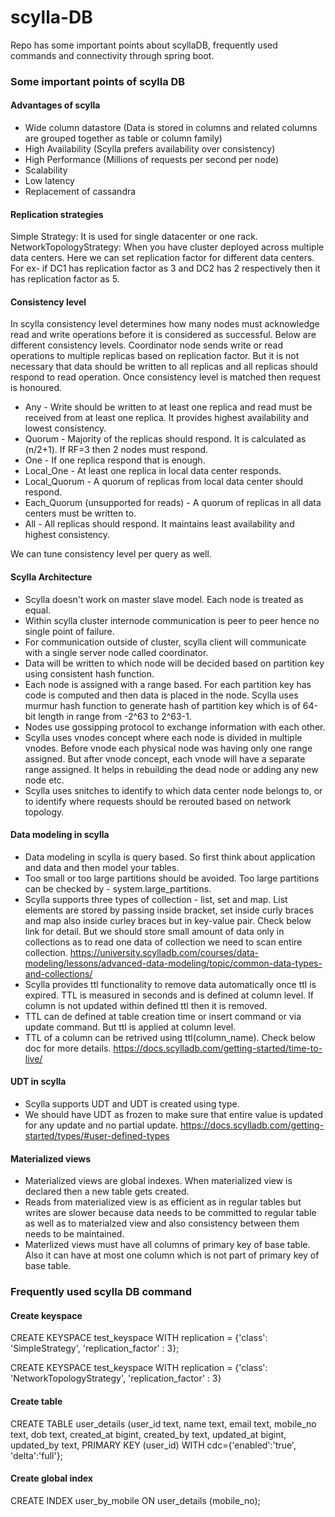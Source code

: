 # scylla-DB
Repo has some important points about scyllaDB, frequently used commands and connectivity through spring boot.

### Some important points of scylla DB
#### Advantages of scylla
* Wide column datastore (Data is stored in columns and related columns are grouped together as table or column family)
* High Availability (Scylla prefers availability over consistency)
* High Performance (Millions of requests per second per node)
* Scalability
* Low latency
* Replacement of cassandra

#### Replication strategies
Simple Strategy: It is used for single datacenter or one rack.<br>
NetworkTopologyStrategy: When you have cluster deployed across multiple data centers. Here we can set replication factor for different data centers. For ex- if DC1 has replication factor as 3 and DC2 has 2 respectively then it has replication factor as 5.

#### Consistency level
In scylla consistency level determines how many nodes must acknowledge read and write operations before it is considered as successful. Below are different consistency levels. Coordinator node sends write or read operations to multiple replicas based on replication factor. But it is not necessary that data should be written to all replicas and all replicas should respond to read operation. Once consistency level is matched then request is honoured. 

* Any - Write should be written to at least one replica and read must be received from at least one replica. It provides highest availability and lowest consistency.
* Quorum - Majority of the replicas should respond. It is calculated as (n/2+1). If RF=3 then 2 nodes must respond.
* One - If one replica respond that is enough.
* Local_One - At least one replica in local data center responds.
* Local_Quorum - A quorum of replicas from local data center should respond.
* Each_Quorum (unsupported for reads) - A quorum of replicas in all data centers must be written to.
* All - All replicas should respond. It maintains least availability and highest consistency.

We can tune consistency level per query as well.

#### Scylla Architecture
* Scylla doesn't work on master slave model. Each node is treated as equal.
* Within scylla cluster internode communication is peer to peer hence no single point of failure. 
* For communication outside of cluster, scylla client will communicate with a single server node called coordinator.
* Data will be written to which node will be decided based on partition key using consistent hash function.
* Each node is assigned with a range based. For each partition key has code is computed and then data is placed in the node. Scylla uses murmur hash function to generate hash of partition key which is of 64-bit length in range from -2^63 to 2^63-1.
* Nodes use gossipping protocol to exchange information with each other.
* Scylla uses vnodes concept where each node is divided in multiple vnodes. Before vnode each physical node was having only one range assigned. But after vnode concept, each vnode will have a separate range assigned. It helps in rebuilding the dead node or adding any new node etc.
* Scylla uses snitches to identify to which data center node belongs to, or to identify where requests should be rerouted based on network topology.

#### Data modeling in scylla
* Data modeling in scylla is query based. So first think about application and data and then model your tables.
* Too small or too large partitions should be avoided. Too large partitions can be checked by - system.large_partitions.
* Scylla supports three types of collection - list, set and map. List elements are stored by passing inside bracket, set inside curly braces and map also inside curley braces but in key-value pair. Check below link for detail. But we should store small amount of data only in collections as to read one data of collection we need to scan entire collection.
https://university.scylladb.com/courses/data-modeling/lessons/advanced-data-modeling/topic/common-data-types-and-collections/
* Scylla provides ttl functionality to remove data automatically once ttl is expired. TTL is measured in seconds and is defined at column level. If column is not updated within defined ttl then it is removed.
* TTL can de defined at table creation time or insert command or via update command. But ttl is applied at column level.
* TTL of a column can be retrived using ttl(column_name). Check below doc for more details.
https://docs.scylladb.com/getting-started/time-to-live/

#### UDT in scylla
* Scylla supports UDT and UDT is created using type.
* We should have UDT as frozen to make sure that entire value is updated for any update and no partial update.
https://docs.scylladb.com/getting-started/types/#user-defined-types

#### Materialized views
* Materialized views are global indexes. When materialized view is declared then a new table gets created.
* Reads from materialized view is as efficient as in regular tables but writes are slower because data needs to be committed to regular table as well as to materialzed view and also consistency between them needs to be maintained.
* Materlized views must have all columns of primary key of base table. Also it can have at most one column which is not part of primary key of base table.

### Frequently used scylla DB command
#### Create keyspace

CREATE KEYSPACE test_keyspace WITH replication = {'class': 'SimpleStrategy', 'replication_factor' : 3};<br>

CREATE KEYSPACE test_keyspace WITH replication = {'class': 'NetworkTopologyStrategy', 'replication_factor' : 3}

#### Create table
CREATE TABLE user_details (user_id text, name text, email text, mobile_no text, dob text, created_at bigint, created_by text, updated_at bigint, updated_by text, PRIMARY KEY (user_id) WITH cdc={'enabled':'true', 'delta':'full'};

#### Create global index
CREATE INDEX user_by_mobile ON user_details (mobile_no);


